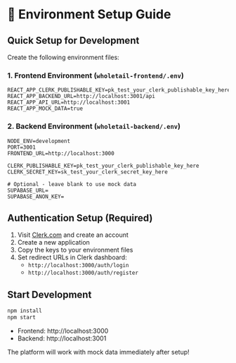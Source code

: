 # 🔧 Environment Setup Guide

## Quick Setup for Development

Create the following environment files:

### 1. Frontend Environment (`wholetail-frontend/.env`)
```env
REACT_APP_CLERK_PUBLISHABLE_KEY=pk_test_your_clerk_publishable_key_here
REACT_APP_BACKEND_URL=http://localhost:3001/api
REACT_APP_API_URL=http://localhost:3001
REACT_APP_MOCK_DATA=true
```

### 2. Backend Environment (`wholetail-backend/.env`)
```env
NODE_ENV=development
PORT=3001
FRONTEND_URL=http://localhost:3000

CLERK_PUBLISHABLE_KEY=pk_test_your_clerk_publishable_key_here
CLERK_SECRET_KEY=sk_test_your_clerk_secret_key_here

# Optional - leave blank to use mock data
SUPABASE_URL=
SUPABASE_ANON_KEY=
```

## Authentication Setup (Required)

1. Visit [Clerk.com](https://clerk.com) and create an account
2. Create a new application
3. Copy the keys to your environment files
4. Set redirect URLs in Clerk dashboard:
   - `http://localhost:3000/auth/login`
   - `http://localhost:3000/auth/register`

## Start Development

```bash
npm install
npm start
```

- Frontend: http://localhost:3000
- Backend: http://localhost:3001

The platform will work with mock data immediately after setup!